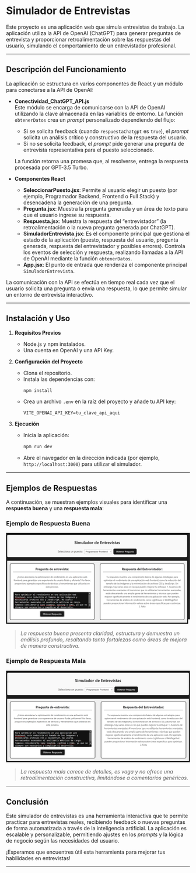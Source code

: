 # Simulador de Entrevistas

Este proyecto es una aplicación web que simula entrevistas de trabajo. La aplicación utiliza la API de OpenAI (ChatGPT) para generar preguntas de entrevista y proporcionar retroalimentación sobre las respuestas del usuario, simulando el comportamiento de un entrevistador profesional.

---

## Descripción del Funcionamiento

La aplicación se estructura en varios componentes de React y un módulo para conectarse a la API de OpenAI:

- **Conectividad_ChatGPT_API.js**  
  Este módulo se encarga de comunicarse con la API de OpenAI utilizando la clave almacenada en las variables de entorno. La función `obtenerDatos` crea un *prompt* personalizado dependiendo del flujo:
  - Si se solicita feedback (cuando `respuestaChatgpt` es `true`), el *prompt* solicita un análisis crítico y constructivo de la respuesta del usuario.
  - Si no se solicita feedback, el *prompt* pide generar una pregunta de entrevista representativa para el puesto seleccionado.
  
  La función retorna una promesa que, al resolverse, entrega la respuesta procesada por GPT-3.5 Turbo.

- **Componentes React**  
  - **SeleccionarPuesto.jsx**: Permite al usuario elegir un puesto (por ejemplo, Programador Backend, Frontend o Full Stack) y desencadena la generación de una pregunta.
  - **Pregunta.jsx**: Muestra la pregunta generada y un área de texto para que el usuario ingrese su respuesta.
  - **Respuesta.jsx**: Muestra la respuesta del “entrevistador” (la retroalimentación o la nueva pregunta generada por ChatGPT).
  - **SimuladorEntrevista.jsx**: Es el componente principal que gestiona el estado de la aplicación (puesto, respuesta del usuario, pregunta generada, respuesta del entrevistador y posibles errores). Controla los eventos de selección y respuesta, realizando llamadas a la API de OpenAI mediante la función `obtenerDatos`.
  - **App.jsx**: El punto de entrada que renderiza el componente principal `SimuladorEntrevista`.

La comunicación con la API se efectúa en tiempo real cada vez que el usuario solicita una pregunta o envía una respuesta, lo que permite simular un entorno de entrevista interactivo.

---

## Instalación y Uso

1. **Requisitos Previos**  
   - Node.js y npm instalados.
   - Una cuenta en OpenAI y una API Key.  
   
2. **Configuración del Proyecto**  
   - Clona el repositorio.
   - Instala las dependencias con:
     ```bash
     npm install
     ```
   - Crea un archivo `.env` en la raíz del proyecto y añade tu API key:
     ```env
     VITE_OPENAI_API_KEY=tu_clave_api_aqui
     ```
     
3. **Ejecución**  
   - Inicia la aplicación:
     ```bash
     npm run dev
     ```
   - Abre el navegador en la dirección indicada (por ejemplo, `http://localhost:3000`) para utilizar el simulador.

---

## Ejemplos de Respuestas

A continuación, se muestran ejemplos visuales para identificar una **respuesta buena** y una **respuesta mala**:

### Ejemplo de Respuesta Buena
![Respuesta Buena](./public/imagenes/EjemploBueno.png)
> *La respuesta buena presenta claridad, estructura y demuestra un análisis profundo, resaltando tanto fortalezas como áreas de mejora de manera constructiva.*

### Ejemplo de Respuesta Mala
![Respuesta Mala](./public/imagenes/EjemploMalo.png)
> *La respuesta mala carece de detalles, es vaga y no ofrece una retroalimentación constructiva, limitándose a comentarios genéricos.*

---

## Conclusión

Este simulador de entrevistas es una herramienta interactiva que te permite practicar para entrevistas reales, recibiendo feedback o nuevas preguntas de forma automatizada a través de la inteligencia artificial. La aplicación es escalable y personalizable, permitiendo ajustes en los *prompts* y la lógica de negocio según las necesidades del usuario.

¡Esperamos que encuentres útil esta herramienta para mejorar tus habilidades en entrevistas!

---
